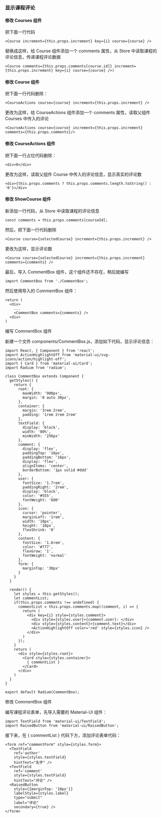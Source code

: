 ### 显示课程评论

#### 修改 Courses 组件

把下面一行代码

```
<Course increment={this.props.increment} key={i} course={course} />

```
替换成这样，给 Course 组件添加一个 comments 属性，从 Store 中读取课程的评论信息，传递课程评论数据

```
<Course comments={this.props.comments[course.id]} increment={this.props.increment} key={i} course={course} />)

```
#### 修改 Course 组件

把下面一行代码删除：

```
<CourseActions course={course} increment={this.props.increment} />

```
更改为这样，给 CourseActions 组件添加一个 comments 属性，读取父组件 Courses 中传入的评论

```
<CourseActions course={course} increment={this.props.increment} comments={this.props.comments}/>

```
#### 修改 CourseActions 组件

把下面一行占位代码删除：

```
<div>0</div>

```
更改为这样，读取父组件 Course 中传入的评论信息，显示真实的评论数

```
<div>{this.props.comments ? this.props.comments.length.toString() : '0'}</div>

```
#### 修改 ShowCourse 组件

新添加一行代码，从 Store 中读取课程的评论信息

```
const comments = this.props.comments[courseId];

```

然后，把下面一行代码删除

```
<Course course={selectedCourse} increment={this.props.increment} />

```
更改为这样，显示评论数

 ```
 <Course course={selectedCourse} increment={this.props.increment} comments={comments} />

 ```
最后，导入 CommentBox 组件，这个组件还不存在，稍后就编写

```
import CommentBox from './CommentBox';

```
然后使用导入的 CommentBox 组件：

```
return (
  <div>
    ...
    <CommentBox comments={comments} />
  <div>
)

```
编写 CommentBox 组件

新建一个文件 components/CommentBox.js，添加如下代码，显示评论信息：

```
import React, { Component } from 'react';
import ActionHighlightOff from 'material-ui/svg-icons/action/highlight-off';
import { Card } from 'material-ui/Card';
import Radium from 'radium';

class CommentBox extends Component {
  getStyles() {
    return {
      root: {
        maxWidth: '900px',
        margin: '0 auto 30px',
      },
      container: {
        margin: '3rem 2rem',
        padding: '1rem 2rem 2rem'
      },
      textField: {
        display: 'block',
        width: '80%',
        minWidth: '256px'
      },
      comment: {
        display: 'flex',
        paddingTop: '16px',
        paddingBottom: '16px',
        display: 'flex',
        alignItems: 'center',
        borderBottom: '1px solid #ddd'
      },
      user: {
        fontSize: '1.7rem',
        paddingRight: '2rem',
        display: 'block',
        color: '#555',
        fontWeight: '600'
      },
      icon: {
        cursor: 'pointer',
        marginLeft: '1rem',
        width: '18px',
        height: '18px',
        flexShrink: '0'
      },
      content: {
        fontSize: '1.6rem',
        color: '#777',
        flexGrow: '1',
        fontWeight: 'normal'
      },
      form: {
        marginTop: '30px'
      }
    }
  }

  render() {
    let styles = this.getStyles();
    let commentList;
    if(this.props.comments !== undefined) {
      commentList = this.props.comments.map((comment, i) => {
        return (
          <div key={i} style={styles.comment}>
            <div style={styles.user}>{comment.user}: </div>
            <div style={styles.content}>{comment.text}</div>
            <ActionHighlightOff color='red' style={styles.icon} />
          </div>
        )
      });
    }
    return (
      <div style={styles.root}>
        <Card style={styles.container}>
          { commentList }
        </Card>
      </div>
    )
  }
}

export default Radium(CommentBox);

```
修改 CommentBox 组件

编写课程评论表单，先导入需要的 Material-UI 组件：

```
import TextField from 'material-ui/TextField';
import RaisedButton from 'material-ui/RaisedButton';

```
接下来，在 { commentList } 代码下方，添加评论表单代码：

```
<form ref="commentForm" style={styles.form}>
  <TextField
    ref='author'
    style={styles.textField}
    hintText="名字" />
  <TextField
    ref='comment'
    style={styles.textField}
    hintText="评论" />
  <RaisedButton
    style={{marginTop: '10px'}}
    labelStyle={styles.label}
    type="submit"
    label="评论"
    secondary={true} />
</form>

```
